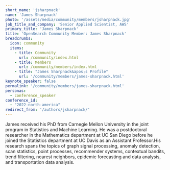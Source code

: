 ```yaml
---
short_name: 'jsharpnack'
name: 'James Sharpnack'
photo: '/assets/media/community/members/jsharpnack.jpg'
job_title_and_company: 'Senior Applied Scientist, AWS'
primary_title: 'James Sharpnack'
title: 'OpenSearch Community Member: James Sharpnack'
breadcrumbs:
  icon: community
  items:
    - title: Community
      url: /community/index.html
    - title: Members
      url: /community/members/index.html
    - title: "James Sharpnack&apos;s Profile"
      url: '/community/members/james-sharpnack.html'
keynote_speaker: false
permalink: '/community/members/james-sharpnack.html'
personas:
  - conference_speaker
conference_id:
  - "2022-north-america"
redirect_from: '/authors/jsharpnack/'
---
```

James received his PhD from Carnegie Mellon University in the joint program in Statistics and Machine Learning. He was a postdoctoral researcher in the Mathematics department at UC San Diego before he joined the Statistics department at UC Davis as an Assistant Professor.His research spans the topics of graph signal processing, anomaly detection, scan statistics, point processes, recommender systems, contextual bandits, trend filtering, nearest neighbors, epidemic forecasting and data analysis, and transportation data analysis.
